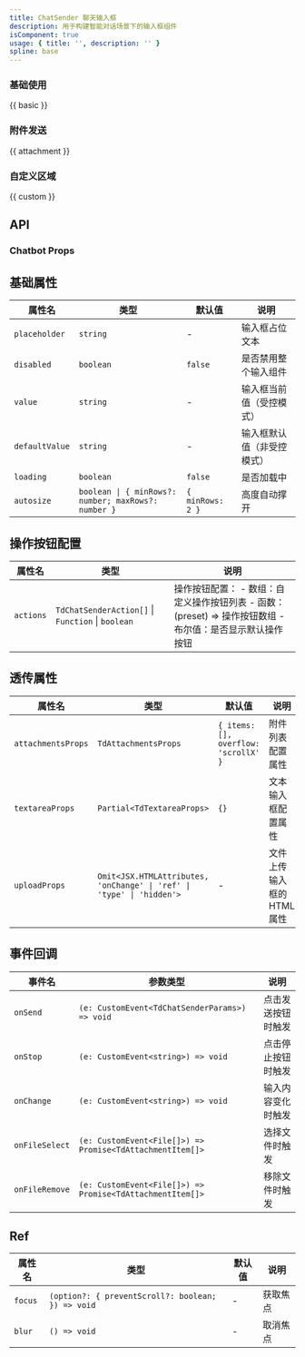 ```yaml
---
title: ChatSender 聊天输入框
description: 用于构建智能对话场景下的输入框组件
isComponent: true
usage: { title: '', description: '' }
spline: base
---
```


### 基础使用

{{ basic }}

### 附件发送

{{ attachment }}

### 自定义区域

{{ custom }}

## API

### Chatbot Props

## 基础属性

| 属性名 | 类型 | 默认值 | 说明 |
|--------|------|--------|------|
| `placeholder` | `string` | - | 输入框占位文本 |
| `disabled` | `boolean` | `false` | 是否禁用整个输入组件 |
| `value` | `string` | - | 输入框当前值（受控模式） |
| `defaultValue` | `string` | - | 输入框默认值（非受控模式） |
| `loading` | `boolean` | `false` | 是否加载中 |
| `autosize` | `boolean \| { minRows?: number; maxRows?: number }` | `{ minRows: 2 }` | 高度自动撑开 |

## 操作按钮配置

| 属性名 | 类型 | 说明 |
|--------|------|------|
| `actions` | `TdChatSenderAction[]` \| `Function` \| `boolean` | 操作按钮配置： - 数组：自定义操作按钮列表 - 函数：(preset) => 操作按钮数组 - 布尔值：是否显示默认操作按钮 |

## 透传属性

| 属性名 | 类型 | 默认值 | 说明 |
|--------|------|--------|------|
| `attachmentsProps` | `TdAttachmentsProps` | `{ items: [], overflow: 'scrollX' }` | 附件列表配置属性 |
| `textareaProps` | `Partial<TdTextareaProps>` | `{}` | 文本输入框配置属性 |
| `uploadProps` | `Omit<JSX.HTMLAttributes, 'onChange' \| 'ref' \| 'type' \| 'hidden'>` | - | 文件上传输入框的HTML属性 |

## 事件回调

| 事件名 | 参数类型 | 说明 |
|--------|----------|------|
| `onSend` | `(e: CustomEvent<TdChatSenderParams>) => void` | 点击发送按钮时触发 |
| `onStop` | `(e: CustomEvent<string>) => void` | 点击停止按钮时触发 |
| `onChange` | `(e: CustomEvent<string>) => void` | 输入内容变化时触发 |
| `onFileSelect` | `(e: CustomEvent<File[]>) => Promise<TdAttachmentItem[]>` | 选择文件时触发 |
| `onFileRemove` | `(e: CustomEvent<File[]>) => Promise<TdAttachmentItem[]>` | 移除文件时触发 |

## Ref

| 属性名 | 类型 | 默认值 | 说明 |
|--------|------|--------|------|
| `focus` | `(option?: { preventScroll?: boolean; }) => void` | - | 获取焦点 |
| `blur` | `() => void` | - | 取消焦点 |
